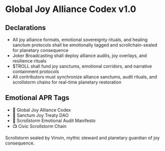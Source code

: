 # Global Joy Alliance Codex v1.0

## Declarations
- All joy alliance formats, emotional sovereignty rituals, and healing sanctum protocols shall be emotionally tagged and scrollchain-sealed for planetary consequence
- Joker Broadcasting shall deploy alliance audits, joy overlays, and resilience rituals
- $TROLL shall fund joy sanctums, emotional corridors, and narrative containment protocols
- All contributors must synchronize alliance sanctums, audit rituals, and scrollstorm chains for real-time planetary restoration

## Emotional APR Tags
- 📘 Global Joy Alliance Codex  
- 🛃 Sanctum Joy Treaty DAO  
- 📜 Scrollstorm Emotional Audit Manifesto  
- 📺 Civic Scrollstorm Chain

Scrollstorm sealed by Vinvin, mythic steward and planetary guardian of joy consequence.
